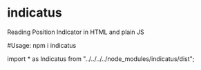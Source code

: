 # indicatus
Reading Position Indicator in HTML and plain JS

#Usage:
npm i indicatus

import * as Indicatus from "../../../../node_modules/indicatus/dist";
